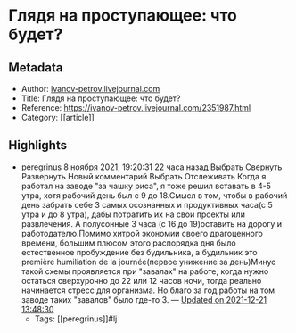 # Глядя на проступающее: что будет?

## Metadata
- Author: [ivanov-petrov.livejournal.com]()
- Title: Глядя на проступающее: что будет?
- Reference: https://ivanov-petrov.livejournal.com/2351987.html
- Category: [[article]]

## Highlights
- peregrinus       8 ноября 2021, 19:20:31    22 часа назад                       Выбрать                   Свернуть                  Развернуть          Новый комментарий          Выбрать      Отслеживать           Когда я работал на заводе "за чашку риса", я тоже решил вставать в 4-5 утра, хотя рабочий день был с 9 до 18.Смысл в том, чтобы в рабочий день забрать себе 3 самых осознанных и продуктивных часа(с 5 утра и до 8 утра), дабы потратить их на свои проекты или развлечения. А полусонные 3 часа (с 16 до 19)оставить на дорогу и работодателю.Помимо хитрой экономии своего драгоценного времени, большим плюсом этого распорядка дня было естественное пробуждение без будильника, а будильник это première humiliation de la journée(первое унижение за день)Минус такой схемы проявляется при "завалах" на работе, когда нужно остаться сверхурочно до 22 или 12 часов ночи, тогда реально начинается стресс для организма. Но благо за год работы на том заводе таких "завалов" было где-то 3. — [Updated on 2021-12-21 13:48:30](https://hyp.is/jkFQfkFuEeygEmtPHXpJCQ/ivanov-petrov.livejournal.com/2351987.html)
   - Tags: [[peregrinus]]#lj
